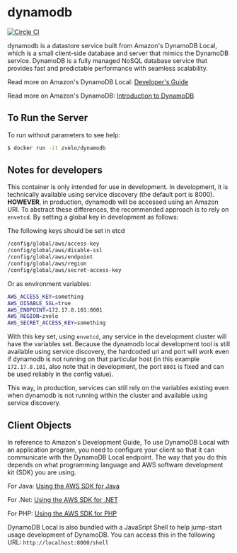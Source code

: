 # dynamodb

[![Circle CI](https://circleci.com/gh/zvelo/dynamodb.svg?style=svg&circle-token=65b93dcb49290d271efc8d63f47ee5c83d7ac15e)](https://circleci.com/gh/zvelo/dynamodb)

dynamodb is a datastore service built from Amazon's DynamoDB Local, which is a small client-side database and server that mimics the DynamoDB service. DynamoDB is a fully managed NoSQL database service that provides fast and predictable performance with seamless scalability.

Read more on Amazon's DynamoDB Local: [Developer's Guide](http://docs.aws.amazon.com/amazondynamodb/latest/developerguide/Tools.DynamoDBLocal.html)

Read more on Amazon's DynamoDB: [Introduction to DynamoDB](http://docs.aws.amazon.com/amazondynamodb/latest/developerguide/Introduction.html)

## To Run the Server

To run without parameters to see help:

```bash
$ docker run -it zvelo/dynamodb
```

## Notes for developers

This container is only intended for use in development. In development, it is technically available using service discovery (the default port is 8000). **HOWEVER**, in production, dynamodb will be accessed using an Amazon URI. To abstract these differences, the recommended approach is to rely on `envetcd`. By setting a global key in development as follows:

The following keys should be set in etcd

```bash
/config/global/aws/access-key
/config/global/aws/disable-ssl
/config/global/aws/endpoint
/config/global/aws/region
/config/global/aws/secret-access-key
```

Or as environment variables:

```bash
AWS_ACCESS_KEY=something
AWS_DISABLE_SSL=true
AWS_ENDPOINT=172.17.8.101:8001
AWS_REGION=zvelo
AWS_SECRET_ACCESS_KEY=something
```

With this key set, using `envetcd`, any service in the development cluster will have the variables set. Because the dynamodb local development tool is still available using service discovery, the hardcoded uri and port will work even if dynamodb is not running on that particular host (in this example `172.17.8.101`, also note that in development, the port `8001` is fixed and can be used reliably in the config value).

This way, in production, services can still rely on the variables existing even when dynamodb is not running within the cluster and available using service discovery.

## Client Objects

In reference to Amazon's Development Guide, To use DynamoDB Local with an application program, you need to configure your client so that it can communicate with the DynamoDB Local endpoint. The way that you do this depends on what programming language and AWS software development kit (SDK) you are using.

For Java: [Using the AWS SDK for Java](http://docs.aws.amazon.com/amazondynamodb/latest/developerguide/AboutJava.html)

For .Net: [Using the AWS SDK for .NET](http://docs.aws.amazon.com/amazondynamodb/latest/developerguide/UsingAWSsdkForDotNet.html)

For  PHP: [Using the AWS SDK for PHP](http://docs.aws.amazon.com/amazondynamodb/latest/developerguide/UsingAWSSDK.html)

DynamoDB Local is also bundled with a JavaSript Shell to help jump-start usage development of DynamoDB. You can access this in the following URL: `http://localhost:8000/shell`
